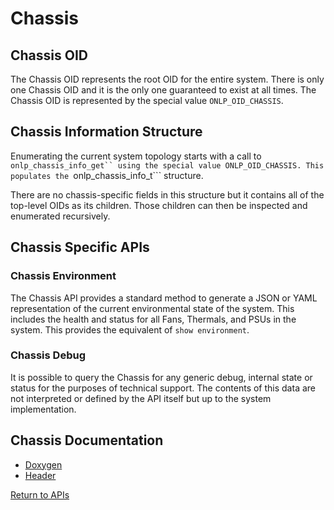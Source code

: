 # Chassis

## Chassis OID

The Chassis OID represents the root OID for the entire system. There is only one Chassis OID and it is the only one guaranteed to exist at all times.
The Chassis OID is represented by the special value ``ONLP_OID_CHASSIS``.

## Chassis Information Structure

Enumerating the current system topology starts with a call to ```onlp_chassis_info_get`` using the special value ONLP_OID_CHASSIS.
This populates the ```onlp_chassis_info_t``` structure.

There are no chassis-specific fields in this structure but it contains all of the top-level OIDs as its children. Those children can then be inspected and enumerated recursively.

## Chassis Specific APIs

### Chassis Environment

The Chassis API provides a standard method to generate a JSON or YAML representation of the current environmental state of the system. This includes the health and status for all Fans, Thermals, and PSUs in the system. This provides the equivalent of ```show environment```.

### Chassis Debug

It is possible to query the Chassis for any generic debug, internal state or status for the purposes of technical support. The contents of this data are not interpreted or defined by the API itself but up to the system implementation.

## Chassis Documentation

* [Doxygen](https://htmlpreview.github.io/?https://raw.githubusercontent.com/opencomputeproject/OpenNetworkLinux/ONLPv2/packages/base/any/onlp/src/onlp/doc/html/group__oid-chassis.html)
* [Header](https://github.com/opencomputeproject/OpenNetworkLinux/blob/ONLPv2/packages/base/any/onlp/src/onlp/module/inc/onlp/chassis.h)

[Return to APIs](http://opencomputeproject.github.io/OpenNetworkLinux/onlp/applications/apis)
